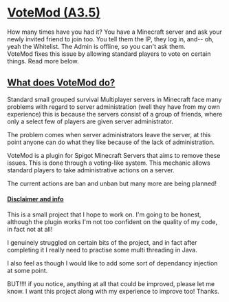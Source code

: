 # <u> VoteMod (A3.5)</u>
How many times have you had it? You have a Minecraft server and ask your newly 
invited friend to join too. You tell them the IP, they log in, and-- oh, yeah the Whitelist.
The Admin is offline, so you can't ask them.  
VoteMod fixes this issue by allowing standard players to vote on certain things. Read more
below.

## <u> What does VoteMod do? </u>
Standard small grouped survival Multiplayer servers in Minecraft face many problems
with regard to server administration (well they have from my own experience) this is because
the servers consist of a group of friends, where only a select few of players are given 
server administrator.

The problem comes when server administrators leave the server, at this point anyone can do
what they like because of the lack of administration.


VoteMod is a plugin for Spigot Minecraft Servers that aims to remove these issues. This is
done through a voting-like system. This mechanic allows standard players to take
administrative actions on a server.

The current actions are ban and unban but many more are being planned!

#### <u>Disclaimer and info</u>
This is a small project that I hope to work on. I'm going to be honest, although the plugin
works I'm not too confident on the quality of my code, in fact not at all!

I genuinely struggled on certain bits of the project, and in fact after completing it
I really need to practise some multi threading in Java.

I also feel as though I would like to add some sort of dependancy
injection at some point.

BUT!!!! if you notice, anything at all that could be improved, please let me know.
I want this project along with my experience to improve too! Thanks.
